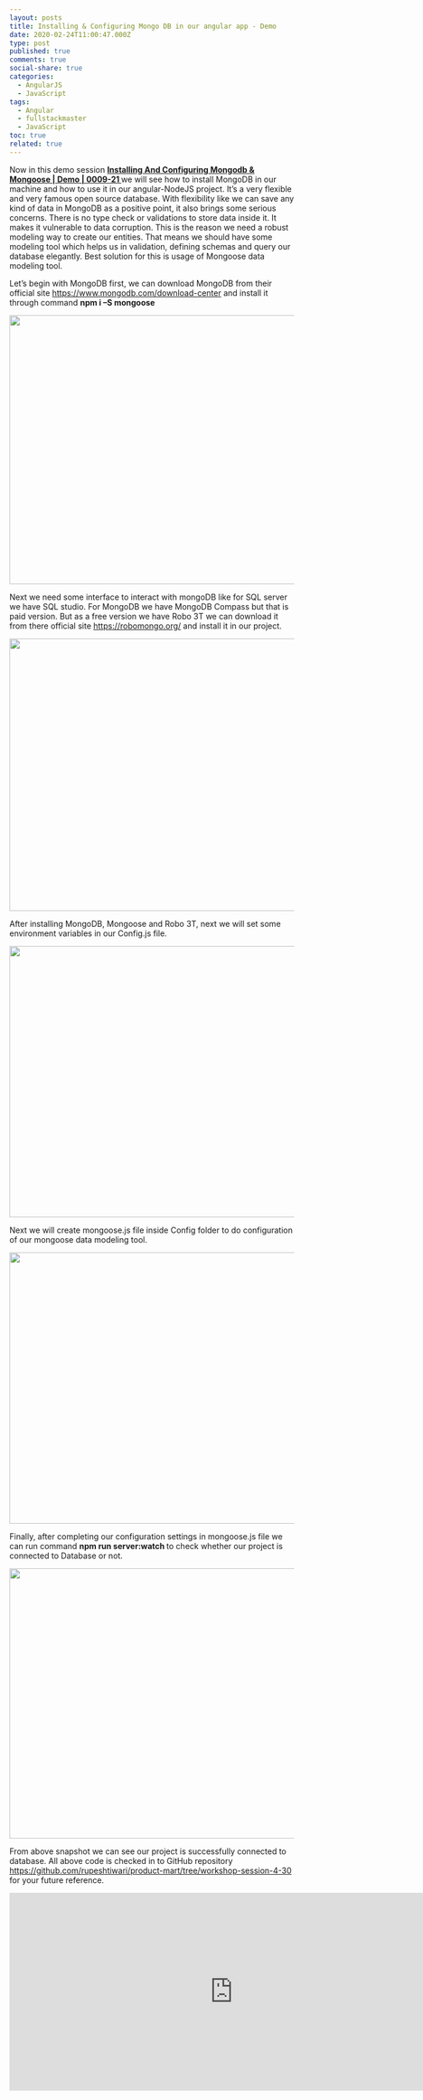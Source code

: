 ```yaml
---
layout: posts
title: Installing & Configuring Mongo DB in our angular app - Demo
date: 2020-02-24T11:00:47.000Z
type: post
published: true
comments: true
social-share: true
categories:
  - AngularJS
  - JavaScript
tags:
  - Angular
  - fullstackmaster
  - JavaScript
toc: true
related: true
---
```


<p>Now in this demo session <a href="https://www.youtube.com/watch?v=MAJpsTGU470&amp;list=PLZed_adPqIJrl9pwlERGhU-RCNOtKqvyD&amp;index=22&amp;t=0s" target="_blank" rel="noopener noreferrer"><strong>Installing And Configuring Mongodb &amp; Mongoose | Demo | 0009-21 </strong></a>we will see how to install MongoDB in our machine and how to use it in our angular-NodeJS project. It’s a very flexible and very famous open source database. With flexibility like we can save any kind of data in MongoDB as a positive point, it also brings some serious concerns. There is no type check or validations to store data inside it. It makes it vulnerable to data corruption. This is the reason we need a robust modeling way to create our entities. That means we should have some modeling tool which helps us in validation, defining schemas and query our database elegantly. Best solution for this is usage of Mongoose data modeling tool.</p>
<p>Let’s begin with MongoDB first, we can download MongoDB from their official site <a href="https://www.mongodb.com/download-center" target="_blank" rel="noopener noreferrer">https://www.mongodb.com/download-center</a> and install it through command <strong>npm i –S mongoose</strong></p>
<p><img class="alignnone size-full wp-image-3001" src="{{ site.baseurl }}/assets/2020/02/21_1.png" alt="" width="851" height="476" /></p>
<p>Next we need some interface to interact with mongoDB like for SQL server we have SQL studio. For MongoDB we have MongoDB Compass but that is paid version. But as a free version we have Robo 3T we can download it from there official site <a href="https://robomongo.org/" target="_blank" rel="noopener noreferrer">https://robomongo.org/</a> and install it in our project.</p>
<p><img class="alignnone size-full wp-image-3000" src="{{ site.baseurl }}/assets/2020/02/21_2.png" alt="" width="853" height="482" /></p>
<p>After installing MongoDB, Mongoose and Robo 3T, next we will set some environment variables in our Config.js file.</p>
<p><img class="alignnone size-full wp-image-2999" src="{{ site.baseurl }}/assets/2020/02/21_3.png" alt="" width="851" height="480" /></p>
<p>Next we will create mongoose.js file inside Config folder to do configuration of our mongoose data modeling tool.</p>
<p><img class="alignnone size-full wp-image-2998" src="{{ site.baseurl }}/assets/2020/02/21_4.png" alt="" width="854" height="480" /></p>
<p>Finally, after completing our configuration settings in mongoose.js file we can run command <strong>npm run server:watch </strong>to check whether our project is connected to Database or not.</p>
<p><img class="alignnone size-full wp-image-2997" src="{{ site.baseurl }}/assets/2020/02/21_5.png" alt="" width="851" height="478" /></p>
<p>From above snapshot we can see our project is successfully connected to database. All above code is checked in to GitHub repository <a href="https://github.com/rupeshtiwari/product-mart/tree/workshop-session-4-30" target="_blank" rel="noopener noreferrer">https://github.com/rupeshtiwari/product-mart/tree/workshop-session-4-30</a> for your future reference.</p>
<p><iframe src="https://www.youtube.com/embed/MAJpsTGU470" width="790" height="350" frameborder="0" allowfullscreen="allowfullscreen"><span data-mce-type="bookmark" style="display: inline-block; width: 0px; overflow: hidden; line-height: 0;" class="mce_SELRES_start">﻿</span></iframe></p>
